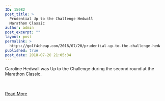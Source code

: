 ```yaml
---
ID: 15082
post_title: >
  Prudential Up to the Challenge Hedwall
  Marathon Classic
author: admin
post_excerpt: ""
layout: post
permalink: >
  https://golf4cheap.com/2018/07/20/prudential-up-to-the-challenge-hedwall-marathon-classic/
published: true
post_date: 2018-07-20 21:05:34
---
```

<p>Caroline Hedwall was Up to the Challenge during the second round at the Marathon Classic.</p><br><br><a href="http://www.golfchannel.com/video/prudential-challenge-hedwall-marathon-classic">Read More</a>